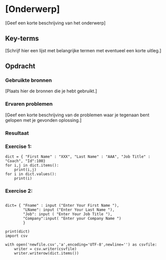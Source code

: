 # [Onderwerp]
[Geef een korte beschrijving van het onderwerp]

## Key-terms
[Schrijf hier een lijst met belangrijke termen met eventueel een korte uitleg.]

## Opdracht
### Gebruikte bronnen
[Plaats hier de bronnen die je hebt gebruikt.]

### Ervaren problemen
[Geef een korte beschrijving van de problemen waar je tegenaan bent gelopen met je gevonden oplossing.]

### Resultaat
### Exercise 1:
```
dict = { "First Name" : "XXX", "Last Name" : "AAA", "Job Title" : "Coach", "Id":100}
for i,j in dict.items():
    print(i,j)
for i in dict.values():
    print(i)
```
### Exercise 2:
```

dict= { "Fname" : input ("Enter Your First Name "), 
        "LName": input ("Enter Your Last Name "),
        "Job": input ( "Enter Your Job Title "),
        "Company":input( "Enter your Company Name ")
        } 

print(dict)
import csv

with open('newfile.csv','a',encoding='UTF-8',newline='') as csvfile:
    writer = csv.writer(csvfile)
    writer.writerow(dict.items())


```